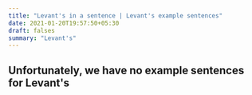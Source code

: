 ```yaml
---
title: "Levant's in a sentence | Levant's example sentences"
date: 2021-01-20T19:57:50+05:30
draft: falses
summary: "Levant's"
---
```

## Unfortunately, we have no example sentences for Levant's                 
